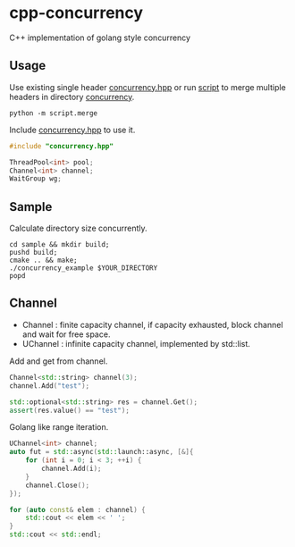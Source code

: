 # cpp-concurrency

C++ implementation of golang style concurrency

## Usage

Use existing single header [concurrency.hpp](./concurrency.hpp) or run [script](./script/merge.py) to merge multiple headers in directory [concurrency](./concurrency).
```
python -m script.merge
```

Include [concurrency.hpp](./concurrency.hpp) to use it.
```C++
#include "concurrency.hpp"

ThreadPool<int> pool;
Channel<int> channel;
WaitGroup wg;
```

## Sample

Calculate directory size concurrently.
```
cd sample && mkdir build;
pushd build;
cmake .. && make;
./concurrency_example $YOUR_DIRECTORY
popd
```

## Channel

- Channel<T> : finite capacity channel, if capacity exhausted, block channel and wait for free space.
- UChannel<T> : infinite capacity channel, implemented by std::list.

Add and get from channel.
```C++
Channel<std::string> channel(3);
channel.Add("test");

std::optional<std::string> res = channel.Get();
assert(res.value() == "test");
```

Golang like range iteration.
```C++
UChannel<int> channel;
auto fut = std::async(std::launch::async, [&]{ 
    for (int i = 0; i < 3; ++i) {
        channel.Add(i);
    }
    channel.Close();
});

for (auto const& elem : channel) {
    std::cout << elem << ' ';
}
std::cout << std::endl;
```
